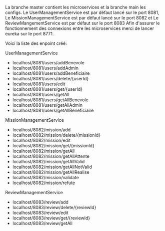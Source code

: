 La branche master contient les microservices et la branche main les configs.
Le UserManagementService est par défaut lancé sur le port 8081,
Le MissionManagementService est par défaut lancé sur le port 8082 et
Le ReviewMangementService est par défaut sur le port 8083
Afin d'assurer le fonctionnement des connexions entre les microservices merci de lancer eureka sur le port 8771.

Voici la liste des enpoint créé: 

UserManagementService
  - localhost/8081/users/addBenevole
  - localhost/8081/users/addAdmin
  - localhost/8081/users/addBeneficiaire
  - localhost/8081/users/delete/{userId}
  - localhost/8081/users/edit
  - localhost/8081/users/get/{userId}
  - localhost/8081/users/getAll
  - localhost/8081/users/getAllBenevole
  - localhost/8081/users/getAllAdmin
  - localhost/8081/users/getAllBeneficiaire


MissionManagementService
  - localhost/8082/mission/add
  - localhost/8082/mission/delete/{missionId}
  - localhost/8082/mission/edit
  - localhost/8082/mission/get/{missionId}
  - localhost/8082/mission/getAll
  - localhost/8082/mission/getAllAttente
  - localhost/8082/mission/getAllValid
  - localhost/8082/mission/getAllNotValid
  - localhost/8082/mission/getAllRealise
  - localhost/8082/mission/validate
  - localhost/8082/mission/refute

ReviewManagementService
  - localhost/8083/review/add
  - localhost/8083/review/delete/{reviewId}
  - localhost/8083/review/edit
  - localhost/8083/review/get/{reviewId}
  - localhost/8083/review/getAll













